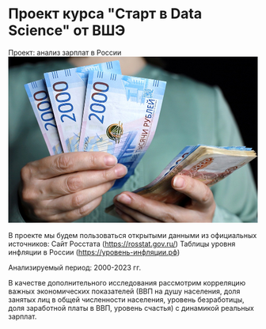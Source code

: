 # Проект курса "Старт в Data Science" от ВШЭ

Проект: анализ зарплат в России
<img src="image.jpg"/>

В проекте мы будем пользоваться открытыми данными из официальных источников:
Сайт Росстата (https://rosstat.gov.ru/)
Таблицы уровня инфляции в России (https://уровень-инфляции.рф)

Анализируемый период: 2000-2023 гг.

В качестве дополнительного исследования рассмотрим корреляцию важных экономических показателей (ВВП на душу населения, доля занятых лиц в общей численности населения, уровень безработицы, доля заработной платы в ВВП, уровень счастья) с динамикой реальных зарплат. 
